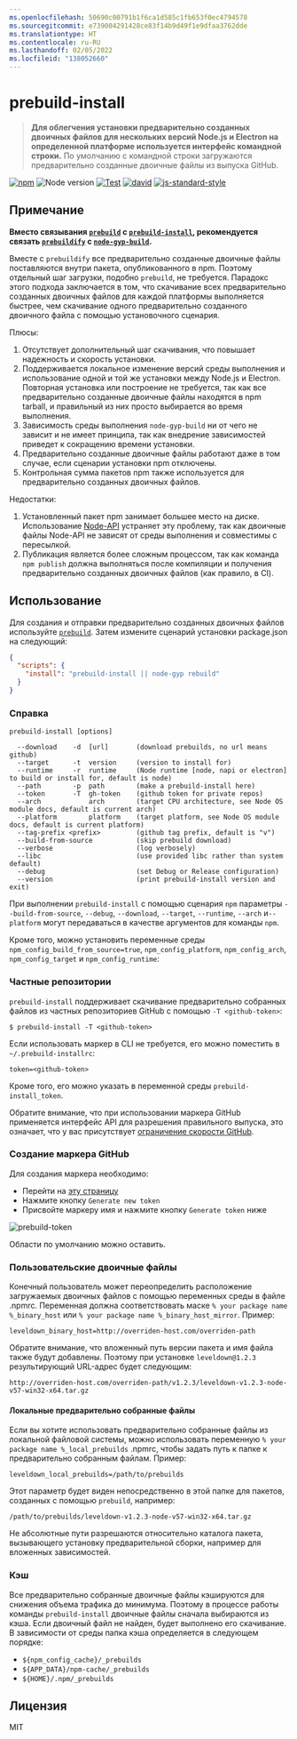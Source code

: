 ```yaml
---
ms.openlocfilehash: 50690c00791b1f6ca1d585c1fb653f0ec4794578
ms.sourcegitcommit: e739004291428ce83f14b9d49f1e9dfaa3762dde
ms.translationtype: HT
ms.contentlocale: ru-RU
ms.lasthandoff: 02/05/2022
ms.locfileid: "138052660"
---
```

# <a name="prebuild-install"></a>prebuild-install

> **Для облегчения установки предварительно созданных двоичных файлов для нескольких версий Node.js и Electron на определенной платформе используется интерфейс командной строки.**
> По умолчанию с командной строки загружаются предварительно созданные двоичные файлы из выпуска GitHub.

[![npm](https://img.shields.io/npm/v/prebuild-install.svg)](https://www.npmjs.com/package/prebuild-install)
![Node version](https://img.shields.io/node/v/prebuild-install.svg)
[![Test](https://github.com/prebuild/prebuild-install/actions/workflows/test.yml/badge.svg)](https://github.com/prebuild/prebuild-install/actions/workflows/test.yml)
[![david](https://david-dm.org/prebuild/prebuild-install.svg)](https://david-dm.org/prebuild/prebuild-install)
[![js-standard-style](https://img.shields.io/badge/code%20style-standard-brightgreen.svg)](http://standardjs.com/)

## <a name="note"></a>Примечание

**Вместо связывания [`prebuild`](https://github.com/prebuild/prebuild) с [`prebuild-install`](https://github.com/prebuild/prebuild-install), рекомендуется связать [`prebuildify`](https://github.com/prebuild/prebuildify) с [`node-gyp-build`](https://github.com/prebuild/node-gyp-build).**

Вместе с `prebuildify` все предварительно созданные двоичные файлы поставляются внутри пакета, опубликованного в npm. Поэтому отдельный шаг загрузки, подобно `prebuild`, не требуется. Парадокс этого подхода заключается в том, что скачивание всех предварительно созданных двоичных файлов для каждой платформы выполняется быстрее, чем скачивание одного предварительно созданного двоичного файла с помощью установочного сценария.

Плюсы:

1. Отсутствует дополнительный шаг скачивания, что повышает надежность и скорость установки.
2. Поддерживается локальное изменение версий среды выполнения и использование одной и той же установки между Node.js и Electron. Повторная установка или построение не требуется, так как все предварительно созданные двоичные файлы находятся в npm tarball, и правильный из них просто выбирается во время выполнения.
3. Зависимость среды выполнения `node-gyp-build` ни от чего не зависит и не имеет принципа, так как внедрение зависимостей приведет к сокращению времени установки.
4. Предварительно созданные двоичные файлы работают даже в том случае, если сценарии установки npm отключены.
5. Контрольная сумма пакетов npm также используется для предварительно созданных двоичных файлов.

Недостатки:

1. Установленный пакет npm занимает большее место на диске. Использование [Node-API](https://nodejs.org/api/n-api.html) устраняет эту проблему, так как двоичные файлы Node-API не зависят от среды выполнения и совместимы с пересылкой.
2. Публикация является более сложным процессом, так как команда `npm publish` должна выполняться после компиляции и получения предварительно созданных двоичных файлов (как правило, в CI).

## <a name="usage"></a>Использование

Для создания и отправки предварительно созданных двоичных файлов используйте [`prebuild`](https://github.com/prebuild/prebuild). Затем измените сценарий установки package.json на следующий:

```json
{
  "scripts": {
    "install": "prebuild-install || node-gyp rebuild"
  }
}
```

### <a name="help"></a>Справка

```
prebuild-install [options]

  --download    -d  [url]       (download prebuilds, no url means github)
  --target      -t  version     (version to install for)
  --runtime     -r  runtime     (Node runtime [node, napi or electron] to build or install for, default is node)
  --path        -p  path        (make a prebuild-install here)
  --token       -T  gh-token    (github token for private repos)
  --arch            arch        (target CPU architecture, see Node OS module docs, default is current arch)
  --platform        platform    (target platform, see Node OS module docs, default is current platform)
  --tag-prefix <prefix>         (github tag prefix, default is "v")
  --build-from-source           (skip prebuild download)
  --verbose                     (log verbosely)
  --libc                        (use provided libc rather than system default)
  --debug                       (set Debug or Release configuration)
  --version                     (print prebuild-install version and exit)
```

При выполнении `prebuild-install` с помощью сценария `npm` параметры `--build-from-source`, `--debug`, `--download`, `--target`, `--runtime`, `--arch` и`--platform` могут передаваться в качестве аргументов для команды `npm`.

Кроме того, можно установить переменные среды `npm_config_build_from_source=true`, `npm_config_platform`, `npm_config_arch`, `npm_config_target` и `npm_config_runtime`:

### <a name="private-repositories"></a>Частные репозитории

`prebuild-install` поддерживает скачивание предварительно собранных файлов из частных репозиториев GitHub с помощью `-T <github-token>`:

```
$ prebuild-install -T <github-token>
```

Если использовать маркер в CLI не требуется, его можно поместить в `~/.prebuild-installrc`:

```
token=<github-token>
```

Кроме того, его можно указать в переменной среды `prebuild-install_token`.

Обратите внимание, что при использовании маркера GitHub применяется интерфейс API для разрешения правильного выпуска, это означает, что у вас присутствует [ограничение скорости GitHub](https://developer.github.com/v3/rate_limit/).

### <a name="create-github-token"></a>Создание маркера GitHub

Для создания маркера необходимо:

- Перейти на [эту страницу](https://github.com/settings/tokens)
- Нажмите кнопку `Generate new token`
- Присвойте маркеру имя и нажмите кнопку `Generate token` ниже

![prebuild-token](https://cloud.githubusercontent.com/assets/13285808/20844584/d0b85268-b8c0-11e6-8b08-2b19522165a9.png)

Области по умолчанию можно оставить.

### <a name="custom-binaries"></a>Пользовательские двоичные файлы

Конечный пользователь может переопределить расположение загружаемых двоичных файлов с помощью переменных среды в файле .npmrc.
Переменная должна соответствовать маске `% your package name %_binary_host` или `% your package name %_binary_host_mirror`. Пример:

```
leveldown_binary_host=http://overriden-host.com/overriden-path
```

Обратите внимание, что вложенный путь версии пакета и имя файла также будут добавлены.
Поэтому при установке `leveldown@1.2.3` результирующий URL-адрес будет следующим:

```
http://overriden-host.com/overriden-path/v1.2.3/leveldown-v1.2.3-node-v57-win32-x64.tar.gz
```

#### <a name="local-prebuilds"></a>Локальные предварительно собранные файлы

Если вы хотите использовать предварительно собранные файлы из локальной файловой системы, можно использовать переменную `% your package name %_local_prebuilds` .npmrc, чтобы задать путь к папке к предварительно собранным файлам. Пример:

```
leveldown_local_prebuilds=/path/to/prebuilds
```

Этот параметр будет виден непосредственно в этой папке для пакетов, созданных с помощью `prebuild`, например:

```
/path/to/prebuilds/leveldown-v1.2.3-node-v57-win32-x64.tar.gz
```

Не абсолютные пути разрешаются относительно каталога пакета, вызывающего установку предварительной сборки, например для вложенных зависимостей.

### <a name="cache"></a>Кэш

Все предварительно собранные двоичные файлы кэшируются для снижения объема трафика до минимума. Поэтому в процессе работы команды `prebuild-install` двоичные файлы сначала выбираются из кэша. Если двоичный файл не найден, будет выполнено его скачивание. В зависимости от среды папка кэша определяется в следующем порядке:

- `${npm_config_cache}/_prebuilds`
- `${APP_DATA}/npm-cache/_prebuilds`
- `${HOME}/.npm/_prebuilds`

## <a name="license"></a>Лицензия

MIT
